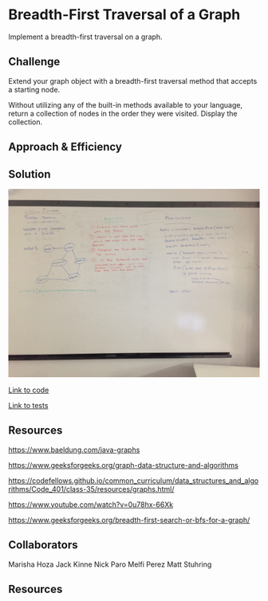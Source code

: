 # Breadth-First Traversal of a Graph

Implement a breadth-first traversal on a graph.

## Challenge
Extend your graph object with a breadth-first traversal method that accepts a starting node. 

Without utilizing any of the built-in methods available to your language, return a collection of nodes in the order they were visited. Display the collection.

## Approach & Efficiency

## Solution
![Image of Whiteboard: breadth-first-search graph](https://github.com/rnmessick/data-structures-and-algorithms/blob/master/assets/bfsGraph.jpg)

[Link to code](../code401challenges/src/main/java/code401challenges/graphs/Graph.java)

[Link to tests](../code401challenges/src/test/java/code401challenges/graphs/breadthFirst/BreadthFirstTest.java)


## Resources

https://www.baeldung.com/java-graphs

https://www.geeksforgeeks.org/graph-data-structure-and-algorithms

https://codefellows.github.io/common_curriculum/data_structures_and_algorithms/Code_401/class-35/resources/graphs.html/

https://www.youtube.com/watch?v=0u78hx-66Xk

https://www.geeksforgeeks.org/breadth-first-search-or-bfs-for-a-graph/

## Collaborators

Marisha Hoza
Jack Kinne
Nick Paro
Melfi Perez
Matt Stuhring


## Resources
